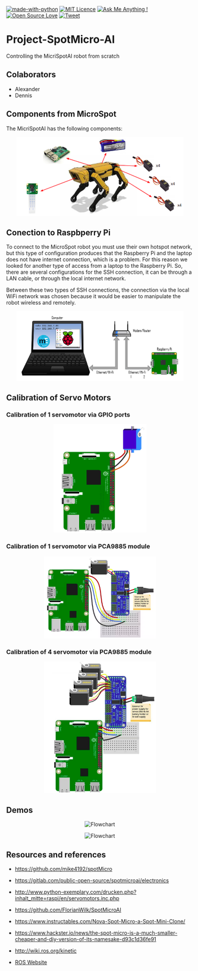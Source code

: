 [![made-with-python](https://img.shields.io/badge/Made%20with-Python-1f425f.svg)](https://www.python.org/)
[![MIT Licence](https://badges.frapsoft.com/os/mit/mit.svg?v=103)](https://opensource.org/licenses/mit-license.php)
[![Ask Me Anything !](https://img.shields.io/badge/Ask%20me-anything-1abc9c.svg)](https://github.com/dennishnf/project-microspot-ai/issues)
[![Open Source Love](https://badges.frapsoft.com/os/v2/open-source.png?v=103)](https://github.com/ellerbrock/open-source-badges/)
[![Tweet](https://img.shields.io/twitter/url/http/shields.io.svg?style=social)](https://twitter.com/intent/tweet?text=Download%20and%20use%20the%20Project%20XR%20Glasses&url=https://github.com/dennishnf/project-microspot-ai&hashtags=robotics,spotmicroai,spotmicro,raspberry)     

# Project-SpotMicro-AI

Controlling the MicriSpotAI robot from scratch


## Colaborators

- Alexander    
- Dennis 


## Components from MicroSpot

The MicriSpotAI has the following components:

<p align="center">
<img src=".images-readme/components-microspot-ai.png" alt="Flowchart" width="450"/>
</p>


## Conection to Raspbperry Pi

To connect to the MicroSpot robot you must use their own hotspot network, but this type of configuration produces that the Raspberry Pi and the laptop does not have internet connection, which is a problem. For this reason we looked for another type of access from a laptop to the Raspberry Pi. So, there are several configurations for the SSH connection, it can be through a LAN cable, or through the local internet network.

Between these two types of SSH connections, the connection via the local WiFi network was chosen because it would be easier to manipulate the robot wireless and remotely.

<p align="center">
<img src=".images-readme/ssh-conexion-rpi.png" alt="Flowchart" width="450"/>
</p>



## Calibration of Servo Motors

### Calibration of 1 servomotor via GPIO ports

<p align="center">
<img src=".images-readme/servos_control_gpio.png" alt="Flowchart" width="250"/>
</p>


### Calibration of 1 servomotor via PCA9885 module

<p align="center">
<img src=".images-readme/servos_control_pca_1.png" alt="Flowchart" width="300"/>
</p>

### Calibration of 4 servomotor via PCA9885 module

<p align="center">
<img src=".images-readme/servos_control_pca_4.png" alt="Flowchart" width="300"/>
</p>



## Demos

<p align="center">
<img src=".images-readme/demo1-lateral.gif" alt="Flowchart" width="350"/>
</p>

<p align="center">
<img src=".images-readme/demo2.gif" alt="Flowchart" width="350"/>
</p>


## Resources and references

- https://github.com/mike4192/spotMicro

- https://gitlab.com/public-open-source/spotmicroai/electronics

- http://www.python-exemplary.com/drucken.php?inhalt_mitte=raspi/en/servomotors.inc.php

- https://github.com/FlorianWilk/SpotMicroAI

- https://www.instructables.com/Nova-Spot-Micro-a-Spot-Mini-Clone/

- https://www.hackster.io/news/the-spot-micro-is-a-much-smaller-cheaper-and-diy-version-of-its-namesake-d93c1d36fe91

- http://wiki.ros.org/kinetic

- [ROS Website](https://www.ros.org/)




<!---

git pull
git add -A
git commit -m "v0"
git push -u origin main

--->

